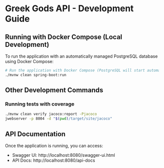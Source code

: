 # Greek Gods API - Development Guide

## Running with Docker Compose (Local Development)

To run the application with an automatically managed PostgreSQL database using Docker Compose:

```bash
# Run the application with Docker Compose (PostgreSQL will start automatically)
./mvnw clean spring-boot:run
```

## Other Development Commands

### Running tests with coverage
```bash
./mvnw clean verify jacoco:report -Pjacoco
jwebserver -p 8004 -d "$(pwd)/target/site/jacoco"
```

## API Documentation

Once the application is running, you can access:
- Swagger UI: http://localhost:8080/swagger-ui.html
- API Docs: http://localhost:8080/api-docs
